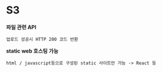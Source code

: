 # S3

**파일 관련 API**

```
업로드 성공시 HTTP 200 코드 반환
```

**static web 호스팅 가능**

```html / javascript등으로 구성된 static 사이트만 가능 -> React 등```

